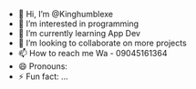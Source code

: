 - 👋 Hi, I’m @Kinghumblexe
- 👀 I’m interested in programming
- 🌱 I’m currently learning App Dev
- 💞️ I’m looking to collaborate on more projects
- 📫 How to reach me Wa - 09045161364
- 😄 Pronouns: 
- ⚡ Fun fact: ...

<!---
Kinghumblexe/Kinghumblexe is a ✨ special ✨ repository because its `README.md` (this file) appears on your GitHub profile.
You can click the Preview link to take a look at your changes.
--->
